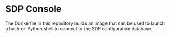 # SDP Console

The Dockerfile in this repository builds an image that can be used to launch a
bash or iPython shell to connect to the SDP configuration database.
